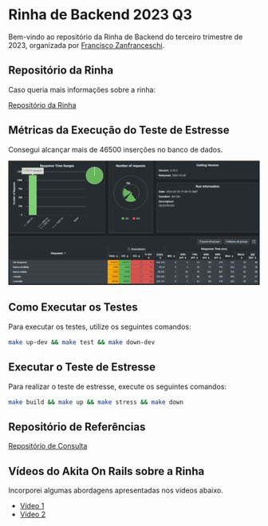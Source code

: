 # Rinha de Backend 2023 Q3

Bem-vindo ao repositório da Rinha de Backend do terceiro trimestre de 2023, organizada por [Francisco Zanfranceschi](https://github.com/zanfranceschi).

## Repositório da Rinha

Caso queria mais informações sobre a rinha:

[Repositório da Rinha](https://github.com/zanfranceschi/rinha-de-backend-2023-q3)

## Métricas da Execução do Teste de Estresse

Consegui alcançar mais de 46500 inserções no banco de dados.

![Métricas da execução do teste de estresse](/misc/stress-test.png)

## Como Executar os Testes

Para executar os testes, utilize os seguintes comandos:

```bash
make up-dev && make test && make down-dev
```

## Executar o Teste de Estresse

Para realizar o teste de estresse, execute os seguintes comandos:

```bash
make build && make up && make stress && make down
```

## Repositório de Referências

[Repositório de Consulta](https://github.com/leorcvargas/rinha-go)

## Vídeos do Akita On Rails sobre a Rinha

Incorporei algumas abordagens apresentadas nos vídeos abaixo.

- [Vídeo 1](https://www.youtube.com/watch?v=EifK2a_5K_U&t=2352s&pp=ygUFYWtpdGE%3D)
- [Vídeo 2](https://www.youtube.com/watch?v=-yGHG3pnHLg&pp=ygUFYWtpdGE%3D)
